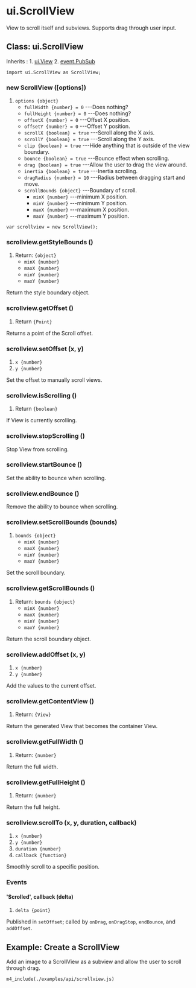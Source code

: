 # ui.ScrollView

View to scroll itself and subviews. Supports
drag through user input.

## Class: ui.ScrollView

Inherits
:    1. [ui.View](./ui-view.html)
     2. [event.PubSub](./event.html#class-event.pubsub)

~~~
import ui.ScrollView as ScrollView;
~~~

### new ScrollView ([options])
1. `options {object}`
	* `fullWidth {number} = 0` ---Does nothing?
	* `fullHeight {number} = 0` ---Does nothing?
	* `offsetX {number} = 0` ---Offset X position.
	* `offsetY {number} = 0` ---Offset Y position.
	* `scrollX {boolean} = true` ---Scroll along the X axis.
	* `scrollY {boolean} = true` ---Scroll along the Y axis.
	* `clip {boolean} = true` ---Hide anything that is outside of the view boundary.
	* `bounce {boolean} = true` ---Bounce effect when scrolling.
	* `drag {boolean} = true` ---Allow the user to drag the view around.
	* `inertia {boolean} = true` ---Inertia scrolling.
	* `dragRadius {number} = 10` ---Radius between dragging start and move.
	* `scrollBounds {object}` ---Boundary of scroll.
		* `minX {number}` ---minimum X position.
		* `minY {number}` ---minimum Y position.
		* `maxX {number}` ---maximum X position.
		* `maxY {number}` ---maximum Y position.

~~~
var scrollview = new ScrollView();
~~~

### scrollview.getStyleBounds ()
1. Return: `{object}`
	* `minX {number}`
	* `maxX {number}`
	* `minY {number}`
	* `maxY {number}`

Return the style boundary object.

### scrollview.getOffset ()
1. Return `{Point}`

Returns a point of the Scroll offset.

### scrollview.setOffset (x, y)
1. `x {number}`
2. `y {number}`

Set the offset to manually scroll views.

### scrollview.isScrolling ()
1. Return `{boolean}`

If View is currently scrolling.

### scrollview.stopScrolling ()

Stop View from scrolling.

### scrollview.startBounce ()

Set the ability to bounce when scrolling.

### scrollview.endBounce ()

Remove the ability to bounce when scrolling.

### scrollview.setScrollBounds (bounds)
1. `bounds {object}`
	* `minX {number}`
	* `maxX {number}`
	* `minY {number}`
	* `maxY {number}`

Set the scroll boundary.

### scrollview.getScrollBounds ()
1. Return: `bounds {object}`
	* `minX {number}`
	* `maxX {number}`
	* `minY {number}`
	* `maxY {number}`

Return the scroll boundary object.

### scrollview.addOffset (x, y)
1. `x {number}`
2. `y {number}`

Add the values to the current offset.

### scrollview.getContentView ()
1. Return: `{View}`

Return the generated View that becomes the container View.

### scrollview.getFullWidth ()
1. Return: `{number}`

Return the full width.

### scrollview.getFullHeight ()
1. Return: `{number}`

Return the full height.

### scrollview.scrollTo (x, y, duration, callback)
1. `x {number}`
2. `y {number}`
3. `duration {number}`
4. `callback {function}`

Smoothly scroll to a specific position.


### Events

#### \'Scrolled\', callback (delta)
1. `delta {point}`

Published in `setOffset`; called by `onDrag`, `onDragStop`, `endBounce`, and `addOffset`.


## Example: Create a ScrollView

Add an image to a ScrollView as a subview and
allow the user to scroll through drag.

~~~
m4_include(./examples/api/scrollview.js)
~~~
